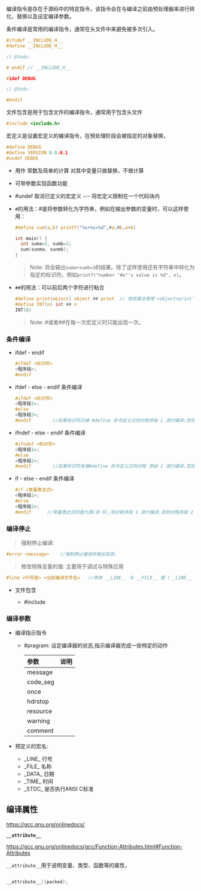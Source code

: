 编译指令是存在于源码中的特定指令，该指令会在与编译之前由预处理器来进行转化、替换以及设定编译参数。

条件编译是常用的编译指令，通常在头文件中来避免被多次引入。

```c
#ifndef __INCLUDE_H__
#define __INCLUDE_H__

// @todo:

# endif // __INCLUDE_H__
```

```c
#idef DEBUG

// @todo：

#endif
```

文件包含是用于包含文件的编译指令，通常用于包含头文件

```c
#include <include.h>
```

宏定义是设置宏定义的编译指令，在预处理阶段会被指定的对象替换，

```c
#define DEBUG
#define VERSION 0.0.0.1
#undef DEBUG
```


* 用作 常数及简单的计算 对其中变量只做替换，不做计算
* 可带参数实现函数功能
* #undef 取消已定义的宏定义 --- 将宏定义限制在一个代码块内


* `#`的用法：#是将参数转化为字符串，例如在输出参数的变量时，可以这样使用：

  ```c
  #define sum(a,b) printf("%s+%s=%d",#a,#b,a+b)

  int main() {
    int suma=1, sumb=2;
    sum(sunma, sunmb);
  }
  ```

  > Note: 将会输出`suma+sumb=3`的结果。除了这样使用还有字符串中转化为指定的标识符。例如`printf("number "#x"'s value is %d", x)`。



* `##`的用法：可以前后两个字符进行粘合

  ```c
  #define print(object) object ## print  // 改结果会使用`<object>print`来替换宏。
  #define INT(n) int ## n
  INT(8)
  ```

  > Note: #或者##在每一次宏定义时只能出现一次。
  
### 条件编译

* ifdef - endif

  ```C
  #ifdef <标识符>
  <程序段>;
  #endif  
  ```

* ifdef - else - endif 条件编译

  ```C
  #ifdef <标识符>
  <程序段1>;
  #else
  <程序段2>;
  #endif        //如果标识符已被 #define 命令定义过则对程序段 1 进行编译;否则对程序段 2 进行编译。
  ```

* ifndef - else - endif 条件编译

  ```C
  #ifndef <标识符>
  <程序段1>;
  #else
  <程序段2>;
  #endif        //如果标识符未被#define 命令定义过则对程 序段 1 进行编译,否则对程序段 2 进行编译。这与第一种形式的功能正好相反。
  ```

* if - else - endif 条件编译

  ```C
  #if <常量表达式>
  <程序段1>;
  #else
  <程序段2>;
  #endif      //常量表达式的值为真(非 0),则对程序段 1 进行编译,否则对程序段 2 进行编译。
  ```

### 编译停止

> 强制停止编译:

  ```C
  #error <message>    //强制停止编译并输出信息;
  ```

> 修改特殊变量的值: 主要用于调试与特殊应用

  ```C
  #line <行号值> <当前编译文件名>   //修改 __LINE__ 与 __FILE__ 值 (__LINE__ 与　__FILE＿　是预编译程序中预定义的标识符)
  ```

* 文件包含
  
  * #include <fileName>

### 编译参数

* 编译指示指令

  * #pragram: 设定编译器的状态,指示编译器完成一些特定的动作

    | 参数     | 说明 |
    | :------- | ---- |
    | message  |      |
    | code_seg |      |
    | once     |      |
    | hdrstop  |      |
    | resource |      |
    | warning  |      |
    | comment  |      |

* 预定义的宏名:
  * \_LINE\_    行号
  * \_FILE\_     名称
  * \_DATA\_    日期
  * \_TIME\_     时间
  * \_STDC\_    是否执行ANSI C标准

## 编译属性

<https://gcc.gnu.org/onlinedocs/>

**`__attribute__`**

<https://gcc.gnu.org/onlinedocs/gcc/Function-Attributes.html#Function-Attributes>

`__attribute__`用于说明变量、类型、函数等的属性，

```c

__attribute__((packed);
```



